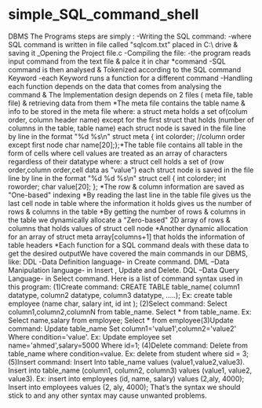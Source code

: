 # simple_SQL_command_shell
DBMS
The Programs steps are simply :
-Writing the SQL command:
-where SQL command is written in file called "sqlcom.txt"
placed in C:\ drive & saving it
_Opening the Project file.c
-Compiling the file:
-the program reads input command from the text file & palce
it in char *command
-SQL command is then analysed & Tokenized according to
the SQL command Keyword
-each Keyword runs a function for a different command
-Handling each function depends on the data that comes from
analysing the command &
The Implementation design depends on 2 files ( meta file,
table file) & retrieving data from them
*The meta file contains the table name & info to be stored in
the meta file
where:
a struct meta holds a set of(colum order, column header
name)
except for the first struct that holds (number of columns in
the table, table name)
each struct node is saved in the file line by line in the format
"%d %s\n"
struct meta
{
int colorder; //column order except first node
char name[20];};*The table file contains all table in the form of cells where
cell values are treated
as an array of characters regardless of their datatype where:
a struct cell holds a set of (row order,column order,cell data
as "value")
each struct node is saved in the file line by line in the format
"%d %d %s\n"
struct cell
{
int colorder;
int roworder;
char value[20];
};
*The row & column information are saved as "One-based"
indexing
*By reading the last line in the table file gives us the last cell
node in table
where the information it holds gives us the number of rows &
columns in the table
*By getting the number of rows & columns in the table we
dynamically allocate a "Zero-based"
2D array of rows & columns that holds values of struct cell
node
*Another dynamic allocation for an array of struct meta
array[columns+1] that holds the information
of table headers
*Each function for a SQL command deals with these data to
get the desired outputWe have covered the main commands in our DBMS,
like:
DDL -Data Definition language- in Create command.
DML –Data Manipulation language- in Insert , Update and
Delete.
DQL –Data Query Language- in Select command.
Here is a list of command syntax used in this program:
(1)Create command:
CREATE TABLE table_name(
column1 datatype,
column2 datatype,
column3 datatype,
.....);
Ex: create table employee (name char, salary int, id int );
(2)Select command:
Select column1,column2,columnN from table_name.
Select * from table_name.
Ex: Select name,salary from employee;
Select * from employee(3)Update command:
Update table_name Set column1='value1',column2='value2'
Where condition='value'.
Ex: Update employee set name='ahmed',salary=5000
Where id=1;
(4)Delete command:
Delete from table_name where condition=value.
Ex: delete from student where sid = 3;
(5)Insert command:
Insert Into table_name values (value1,value2,value3).
Insert into table_name (column1, column2, column3) values
(value1, value2, value3).
Ex: insert into employees (id, name, salary) values (2,aly,
4000);
Insert into employees values (2, aly, 4000);
That’s the syntax we should stick to and any other syntax may
cause unwanted problems.
